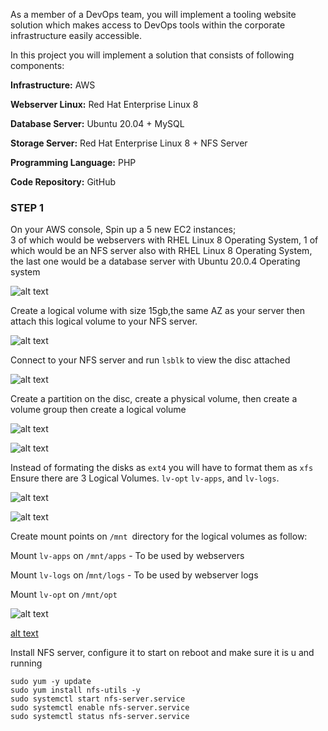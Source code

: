 As a member of a DevOps team, you will implement a tooling website solution which makes access to DevOps tools within the corporate infrastructure easily accessible.

In this project you will implement a solution that consists of following components:

**Infrastructure:** AWS

**Webserver Linux:** Red Hat Enterprise Linux 8

**Database Server:** Ubuntu 20.04 + MySQL

**Storage Server:** Red Hat Enterprise Linux 8 + NFS Server

**Programming Language:** PHP

**Code Repository:** GitHub


### STEP 1 ###

On your AWS console, Spin up a 5 new EC2 instances;  
3 of which would be webservers with RHEL Linux 8 Operating System,
1 of which would be an NFS server also with RHEL Linux 8 Operating System,
the last one would be a database server with Ubuntu 20.0.4 Operating system

	
![alt text](image1.jpg)

Create a logical volume with size 15gb,the same AZ as your server then attach this logical volume to your NFS server.

![alt text](image2.jpg)

Connect to your NFS server and run 
`lsblk` to view the disc  attached

![alt text](image3.jpg)

Create a partition  on the disc, create a physical  volume, then create a volume group then create a  logical volume

![alt text](image4.jpg)

![alt text](image5.jpg)

Instead of formating the disks as `ext4` you will have to format them as `xfs`
Ensure there are 3 Logical Volumes. `lv-opt` `lv-apps`, and `lv-logs`.

![alt text](image7.jpg)

![alt text](image6.jpg)


Create mount points on `/mnt `directory for the logical volumes as follow: 

Mount `lv-apps` on `/mnt/apps` - To be used by webservers 

Mount `lv-logs` on /`mnt/logs` - To be used by webserver logs 

Mount `lv-opt` on `/mnt/opt`


![alt text](image8.jpg)

[alt text](image9.jpg)


Install NFS server, configure it to start on reboot and make sure it is u and running

```
sudo yum -y update
sudo yum install nfs-utils -y
sudo systemctl start nfs-server.service
sudo systemctl enable nfs-server.service
sudo systemctl status nfs-server.service

```
